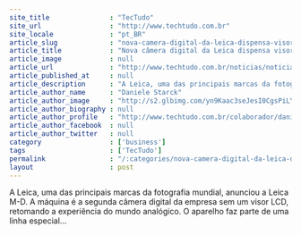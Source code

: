 ```yaml
---
site_title               : "TecTudo"
site_url                 : "http://www.techtudo.com.br"
site_locale              : "pt_BR"
article_slug             : "nova-camera-digital-da-leica-dispensa-visor-lcd-confira-preco"
article_title            : "Nova câmera digital da Leica dispensa visor LCD; confira preço"
article_image            : null
article_url              : "http://www.techtudo.com.br/noticias/noticia/2016/05/nova-camera-digital-da-leica-dispensa-visor-lcd-confira-preco.html"
article_published_at     : null
article_description      : "A Leica, uma das principais marcas da fotografia mundial, anunciou a Leica M-D. A máquina é a segunda câmera digital da empresa sem um visor LCD, retomando a experiência do mundo analógico. O aparelho faz parte de uma linha especial..."
article_author_name      : "Daniele Starck"
article_author_image     : "http://s2.glbimg.com/yn9Kaac3seJesI0CgsPiLYYJcqg=/30x30/s2.glbimg.com/o2JqweuJTWvJnUPTrJ9U6-FNLu8=/0x89:785x876/140x140/s.glbimg.com/po/tt2/f/original/2016/03/11/img_0356.jpg"
article_author_biography : null
article_author_profile   : "http://www.techtudo.com.br/colaborador/daniele-starck.html"
article_author_facebook  : null
article_author_twitter   : null
category                 : ['business']
tags                     : ['TecTudo']
permalink                : "/:categories/nova-camera-digital-da-leica-dispensa-visor-lcd-confira-preco/"
layout                   : post
---
```


A Leica, uma das principais marcas da fotografia mundial, anunciou a Leica M-D. A máquina é a segunda câmera digital da empresa sem um visor LCD, retomando a experiência do mundo analógico. O aparelho faz parte de uma linha especial...
